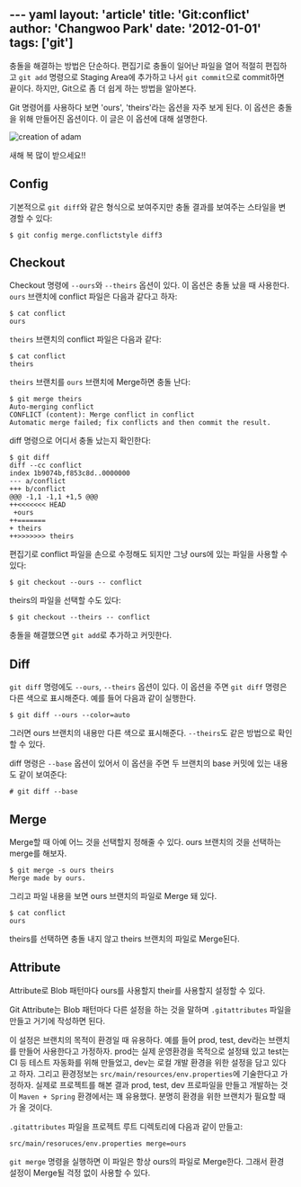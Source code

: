 --- yaml
layout: 'article'
title: 'Git:conflict'
author: 'Changwoo Park'
date: '2012-01-01'
tags: ['git']
---

충돌을 해결하는 방법은 단순하다. 편집기로 충돌이 일어난 파일을 열어 적절히 편집하고 `git add` 명령으로 Staging Area에 추가하고 나서 `git commit`으로 commit하면 끝이다. 하지만, Git으로 좀 더 쉽게 하는 방법을 알아본다.

Git 명령어를 사용하다 보면 'ours', 'theirs'라는 옵션을 자주 보게 된다. 이 옵션은 충돌을 위해 만들어진 옵션이다. 이 글은 이 옵션에 대해 설명한다.

![creation of adam](/articles/2012/git-conflict/creation-of-adam.jpg)

새해 복 많이 받으세요!!

## Config

기본적으로 `git diff`와 같은 형식으로 보여주지만 충돌 결과를 보여주는 스타일을 변경할 수 있다:

    $ git config merge.conflictstyle diff3

## Checkout

Checkout 명령에 `--ours`와 `--theirs` 옵션이 있다. 이 옵션은 충돌 났을 때 사용한다. `ours` 브랜치에 conflict 파일은 다음과 같다고 하자:

    $ cat conflict
    ours

`theirs` 브랜치의 conflict 파일은 다음과 같다:

    $ cat conflict
    theirs

`theirs` 브랜치를 `ours` 브랜치에 Merge하면 충돌 난다:

    $ git merge theirs
    Auto-merging conflict
    CONFLICT (content): Merge conflict in conflict
    Automatic merge failed; fix conflicts and then commit the result.

diff 명령으로 어디서 충돌 났는지 확인한다:

    $ git diff
    diff --cc conflict
    index 1b9074b,f853c8d..0000000
    --- a/conflict
    +++ b/conflict
    @@@ -1,1 -1,1 +1,5 @@@
    ++<<<<<<< HEAD
     +ours
    ++=======
    + theirs
    ++>>>>>>> theirs

편집기로 conflict 파일을 손으로 수정해도 되지만 그냥 ours에 있는 파일을 사용할 수 있다:

    $ git checkout --ours -- conflict

theirs의 파일을 선택할 수도 있다:

    $ git checkout --theirs -- conflict

충돌을 해결했으면 `git add`로 추가하고 커밋한다.

## Diff

`git diff` 명령에도 `--ours`, `--theirs` 옵션이 있다. 이 옵션을 주면 `git diff` 명령은 다른 색으로 표시해준다. 예를 들어 다음과 같이 실행한다.

    $ git diff --ours --color=auto

그러면 ours 브랜치의 내용만 다른 색으로 표시해준다. `--theirs`도 같은 방법으로 확인할 수 있다.

diff 명령은 `--base` 옵션이 있어서 이 옵션을 주면 두 브랜치의 base 커밋에 있는 내용도 같이 보여준다:

    # git diff --base

## Merge

Merge할 때 아예 어느 것을 선택할지 정해줄 수 있다. ours 브랜치의 것을 선택하는 merge를 해보자.

    $ git merge -s ours theirs
    Merge made by ours.

그리고 파일 내용을 보면 ours 브랜치의 파일로 Merge 돼 있다.

    $ cat conflict
    ours

theirs를 선택하면 충돌 내지 않고 theirs 브랜치의 파일로 Merge된다.

## Attribute

Attribute로 Blob 패턴마다 ours를 사용할지 their를 사용할지 설정할 수 있다.

Git Attribute는 Blob 패턴마다 다른 설정을 하는 것을 말하며 `.gitattributes` 파일을 만들고 거기에 작성하면 된다. 

이 설정은 브랜치의 목적이 환경일 때 유용하다. 예를 들어 prod, test, dev라는 브랜치를 만들어 사용한다고 가정하자. prod는 실제 운영환경을 목적으로 설정돼 있고 test는 CI 등 테스트 자동화를 위해 만들었고, dev는 로컬 개발 환경을 위한 설정을 담고 있다고 하자. 그리고 환경정보는 `src/main/resources/env.properties`에 기술한다고 가정하자. 실제로 프로젝트를 해본 결과 prod, test, dev 프로파일을 만들고 개발하는 것이 `Maven + Spring` 환경에서는 꽤 유용했다. 분명히 환경을 위한 브랜치가 필요할 때가 올 것이다. 

`.gitattributes` 파일을 프로젝트 루트 디렉토리에 다음과 같이 만들고:

    src/main/resoruces/env.properties merge=ours

`git merge` 명령을 실행하면 이 파일은 항상 ours의 파일로 Merge한다. 그래서 환경 설정이 Merge될 걱정 없이 사용할 수 있다.

